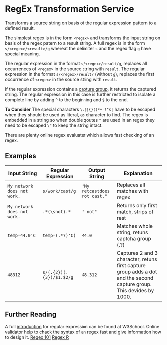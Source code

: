 # RegEx Transformation Service

Transforms a source string on basis of the regular expression pattern to a defined result.

The simplest regex is in the form `<regex>` and transforms the input string on basis of the regex patern to a result string.
A full regex is in the form `s/<regex>/<result>/g` whereat the delimiter `s` and the regex flag `g` have special meaning.

The regular expression in the format `s/<regex>/result/g`, replaces all occurrences of `<regex>` in the source string with `result`.
The regular expression in the format `s/<regex>/result/` (without `g`), replaces the first occurrence of `<regex>` in the source string with `result`.

If the regular expression contains a [capture group](https://docs.oracle.com/javase/8/docs/api/java/util/regex/Pattern.html#cg), it returns the captured string.
The regular expression in this case is further restricted to isolate a complete line by adding `^` to the beginning and `$` to the end.

**To Consider**
The special characters `\.[]{}()*+-?^$|` have to be escaped when they should be used as literal, as character to find.
The regex is embedded in a string so when double qoutes `"` are used in an regex they need to be escaped `\"` to keep the string intact.

There are plenty online regex evaluater which allows fast checking of an regex.

## Examples

|         Input String        |    Regular Expression    |         Output String        | Explanation              |
|---------------------------|------------------------|----------------------------|--------------------------|
| `My network does not work.` | `s/work/cast/g` | `"My netcastdoes not cast."` | Replaces all matches with regex |
| `My network does not work.` | `.*(\snot).*` | `" not"` | Returns only first match, strips of rest |
| `temp=44.0'C` | `temp=(.*?)'C)`          | `44.0` | Matches whole string, retuns captcha group (.?) |
| `48312` | `s/(.{2})(.{3})/$1.$2/g` | `48.312` | Captures 2 and 3 character, retuns first capture group adds a dot and the second capture group. This devides by 1000. |


## Further Reading
A full [introduction](https://www.w3schools.com/jsref/jsref_obj_regexp.asp) for regular expression can be found at W3School.
Online validator help to chack the syntax of an regex fast and give information how to design it.
[Regex 101](https://regex101.com/)
[Regex R](https://regexr.com/)
